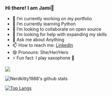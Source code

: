 
  ### Hi there!   I am Jami👋




  - 🔭 I’m currently working on my portfolio
  - 🌱 I’m currently learning Python
  - 👯 I’m looking to collaborate on open source
  - 🤔 I’m looking for help with expanding my skills
  - 💬 Ask me about Anything
  - 📫 How to reach me: [LinkedIn](https://www.linkedin.com/in/jami-travers-3393711aa/)
  - 😄 Pronouns: She/Her/Hers
  - ⚡ Fun fact: I play saxophone :saxophone:

  ![](https://komarev.com/ghpvc/?username=nerdkitty1988&color=dc143c&style=plastic&label=VISITORS)
  >
  ![Nerdkitty1988's github stats](https://github-readme-stats.vercel.app/api?username=nerdkitty1988)
  >
  [![Top Langs](https://github-readme-stats.vercel.app/api/top-langs/?username=nerdkitty1988)](https://github.com/nerdkitty1988/github-readme-stats)
